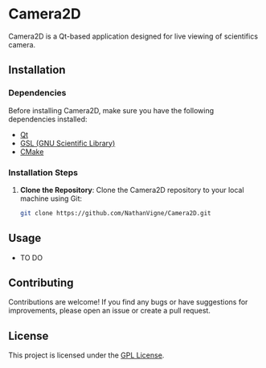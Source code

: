 # Camera2D

Camera2D is a Qt-based application designed for live viewing of scientifics camera.

## Installation

### Dependencies

Before installing Camera2D, make sure you have the following dependencies installed:

- [Qt](https://www.qt.io/)
- [GSL (GNU Scientific Library)](https://www.gnu.org/software/gsl/)
- [CMake](https://cmake.org/)

### Installation Steps

1. **Clone the Repository**: Clone the Camera2D repository to your local machine using Git:

    ```bash
    git clone https://github.com/NathanVigne/Camera2D.git
    ```

## Usage

- TO DO

## Contributing

Contributions are welcome! If you find any bugs or have suggestions for improvements, please open an issue or create a pull request.

## License

This project is licensed under the [GPL License](LICENSE).

